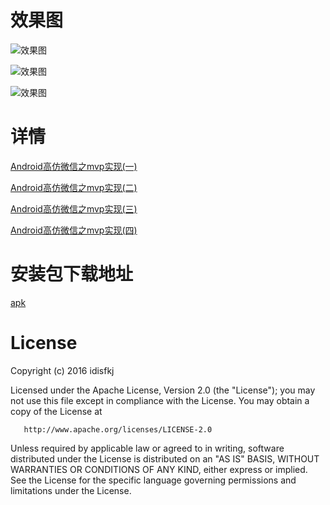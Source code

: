 # 效果图

![效果图](https://github.com/idisfkj/HightCopyWX/raw/master/image/hightcopywx.gif)

![效果图](https://github.com/idisfkj/HightCopyWX/raw/master/image/hightcopywx3.gif)

![效果图](https://github.com/idisfkj/HightCopyWX/raw/master/image/hightcopywx4.gif)

# 详情

[Android高仿微信之mvp实现(一)](http://idisfkj.github.io/2016/04/23/Android%E9%AB%98%E4%BB%BF%E5%BE%AE%E4%BF%A1%E4%B9%8Bmvp%E5%AE%9E%E7%8E%B0-%E4%B8%80/)

[Android高仿微信之mvp实现(二)](http://idisfkj.github.io/2016/05/01/Android%E9%AB%98%E4%BB%BF%E5%BE%AE%E4%BF%A1%E4%B9%8Bmvp%E5%AE%9E%E7%8E%B0-%E4%BA%8C/)

[Android高仿微信之mvp实现(三)](http://idisfkj.github.io/2016/05/08/Android%E9%AB%98%E4%BB%BF%E5%BE%AE%E4%BF%A1%E4%B9%8Bmvp%E5%AE%9E%E7%8E%B0-%E4%B8%89/)

[Android高仿微信之mvp实现(四)](http://idisfkj.github.io/2016/05/15/Android%E9%AB%98%E4%BB%BF%E5%BE%AE%E4%BF%A1%E4%B9%8Bmvp%E5%AE%9E%E7%8E%B0-%E5%9B%9B/)

# 安装包下载地址

[apk](http://pan.baidu.com/s/1eRVHSoq)

# License
 
Copyright (c) 2016 idisfkj

   Licensed under the Apache License, Version 2.0 (the "License");
   you may not use this file except in compliance with the License.
   You may obtain a copy of the License at

       http://www.apache.org/licenses/LICENSE-2.0

   Unless required by applicable law or agreed to in writing, software
   distributed under the License is distributed on an "AS IS" BASIS,
   WITHOUT WARRANTIES OR CONDITIONS OF ANY KIND, either express or implied.
   See the License for the specific language governing permissions and
   limitations under the License.